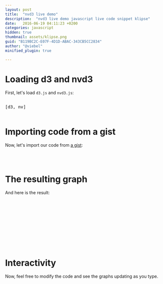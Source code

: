 ```yaml
---
layout: post
title:  "nvd3 live demo"
description:  "nvd3 live demo javascript live code snippet klipse"
date:   2016-06-19 04:11:23 +0200
categories: javascript
hidden: true
thumbnail: assets/klipse.png
guid: "B119BC2C-E07F-4D1D-ABAC-343CB5CC2834"
author: "@viebel"
minified_plugin: true

---
```


<link rel="stylesheet" type="text/css" href="https://cdn.rawgit.com/novus/nvd3/v1.8.1/build/nv.d3.css">
<style>

#chart svg {
  height: 400px;
}


</style>



# Loading d3 and nvd3 
First, let's load `d3.js` and `nvd3.js`:

<pre>
<div class="language-klipse-eval-js" data-external-libs="https://d3js.org/d3.v3.min.js , https://cdn.rawgit.com/novus/nvd3/v1.8.1/build/nv.d3.min.js">
[d3, nv]
</div>
</pre>

# Importing code from a gist 

Now, let's import our code from [a gist](https://gist.github.com/viebel/c4ae9d913d68a7f6d208428aa5edcbcf):
<pre>
<div class="language-klipse-eval-js" data-gist-id="viebel/c4ae9d913d68a7f6d208428aa5edcbcf">
</div>
</pre>


# The resulting graph 

And here is the result:

<div id="chart">
  <svg></svg>
</div>

# Interactivity

Now, feel free to modify the code and see the graphs updating as you type.
